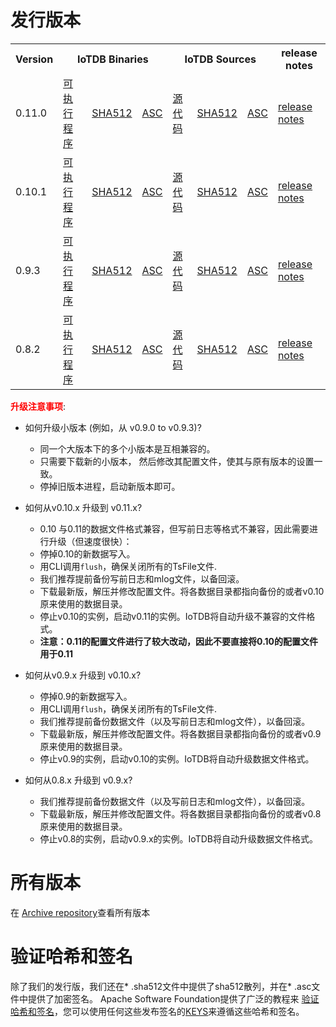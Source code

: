 <!--

    Licensed to the Apache Software Foundation (ASF) under one
    or more contributor license agreements.  See the NOTICE file
    distributed with this work for additional information
    regarding copyright ownership.  The ASF licenses this file
    to you under the Apache License, Version 2.0 (the
    "License"); you may not use this file except in compliance
    with the License.  You may obtain a copy of the License at
    
        http://www.apache.org/licenses/LICENSE-2.0
    
    Unless required by applicable law or agreed to in writing,
    software distributed under the License is distributed on an
    "AS IS" BASIS, WITHOUT WARRANTIES OR CONDITIONS OF ANY
    KIND, either express or implied.  See the License for the
    specific language governing permissions and limitations
    under the License.

-->
# 发行版本

<table>
	<tr>
      <th>Version</th>
	    <th colspan="3">IoTDB Binaries</th>
	    <th colspan="3">IoTDB Sources</th>
	    <th>release notes</th>  
	</tr>
		<tr>
              <td>0.11.0</td>
              <td><a href="https://www.apache.org/dyn/closer.cgi/iotdb/0.11.0/apache-iotdb-0.11.0-bin.zip">可执行程序</a></td>
              <td><a href="https://downloads.apache.org/iotdb/0.11.0/apache-iotdb-0.11.0-bin.zip.sha512">SHA512</a></td>
              <td><a href="https://downloads.apache.org/iotdb/0.11.0/apache-iotdb-0.11.0-bin.zip.asc">ASC</a></td>
              <td><a href="https://www.apache.org/dyn/closer.cgi/iotdb/0.11.0/apache-iotdb-0.11.0-source-release.zip">源代码</a></td>
              <td><a href="https://downloads.apache.org/iotdb/0.11.0/apache-iotdb-0.11.0-source-release.zip.sha512">SHA512</a></td>
              <td><a href="https://downloads.apache.org/iotdb/0.11.0/apache-iotdb-0.11.0-source-release.zip.asc">ASC</a></td>
              <td><a href="https://raw.githubusercontent.com/apache/iotdb/release/0.11.0/RELEASE_NOTES.md">release notes</a></td>
        </tr>
		<tr>
            <td>0.10.1</td>
            <td><a href="https://www.apache.org/dyn/closer.cgi/iotdb/0.10.1-incubating/apache-iotdb-0.10.1-incubating-bin.zip">可执行程序</a></td>
            <td><a href="https://downloads.apache.org/iotdb/0.10.1-incubating/apache-iotdb-0.10.1-incubating-bin.zip.sha512">SHA512</a></td>
            <td><a href="https://downloads.apache.org/iotdb/0.10.1-incubating/apache-iotdb-0.10.1-incubating-bin.zip.asc">ASC</a></td>
            <td><a href="https://www.apache.org/dyn/closer.cgi/iotdb/0.10.1-incubating/apache-iotdb-0.10.1-incubating-source-release.zip">源代码</a></td>
            <td><a href="https://downloads.apache.org/iotdb/0.10.1-incubating/apache-iotdb-0.10.1-incubating-source-release.zip.sha512">SHA512</a></td>
            <td><a href="https://downloads.apache.org/iotdb/0.10.1-incubating/apache-iotdb-0.10.1-incubating-source-release.zip.asc">ASC</a></td>
            <td><a href="https://raw.githubusercontent.com/apache/iotdb/release/0.10.1/RELEASE_NOTES.md">release notes</a></td>
      </tr>
	<tr>
        <td>0.9.3</td>
        <td><a href="https://www.apache.org/dyn/closer.cgi/iotdb/0.9.3-incubating/apache-iotdb-0.9.3-incubating-bin.zip">可执行程序</a></td>
        <td><a href="https://downloads.apache.org/iotdb/0.9.3-incubating/apache-iotdb-0.9.3-incubating-bin.zip.sha512">SHA512</a></td>
        <td><a href="https://downloads.apache.org/iotdb/0.9.3-incubating/apache-iotdb-0.9.3-incubating-bin.zip.asc">ASC</a></td>
        <td><a href="https://www.apache.org/dyn/closer.cgi/iotdb/0.9.3-incubating/apache-iotdb-0.9.3-incubating-source-release.zip">源代码</a></td>
        <td><a href="https://downloads.apache.org/iotdb/0.9.3-incubating/apache-iotdb-0.9.3-incubating-source-release.zip.sha512">SHA512</a></td>
        <td><a href="https://downloads.apache.org/iotdb/0.9.3-incubating/apache-iotdb-0.9.3-incubating-source-release.zip.asc">ASC</a></td>
        <td><a href="https://raw.githubusercontent.com/apache/iotdb/release/0.9.3/RELEASE_NOTES.md">release notes</a></td>
  </tr>
	<tr>
        <td>0.8.2</td>
        <td><a href="https://www.apache.org/dyn/closer.cgi/iotdb/0.8.2-incubating/apache-iotdb-0.8.2-incubating-bin.zip">可执行程序</a></td>
        <td><a href="https://downloads.apache.org/iotdb/0.8.2-incubating/apache-iotdb-0.8.2-incubating-bin.zip.sha512">SHA512</a></td>
        <td><a href="https://downloads.apache.org/iotdb/0.8.2-incubating/apache-iotdb-0.8.2-incubating-bin.zip.asc">ASC</a></td>
	      <td><a href="https://www.apache.org/dyn/closer.cgi/iotdb/0.8.2-incubating/apache-iotdb-0.8.2-incubating-source-release.zip">源代码</a></td>
        <td><a href="https://downloads.apache.org/iotdb/0.8.2-incubating/apache-iotdb-0.8.2-incubating-source-release.zip.sha512">SHA512</a></td>
	      <td><a href="https://downloads.apache.org/iotdb/0.8.2-incubating/apache-iotdb-0.8.2-incubating-source-release.zip.asc">ASC</a></td>
	      <td><a href="https://raw.githubusercontent.com/apache/iotdb/release/0.8.2/RELEASE_NOTES.md">release notes</a></td>
	</tr>

</table>

**<font color=red>升级注意事项</font>**:

- 如何升级小版本 (例如，从 v0.9.0 to v0.9.3)?
  * 同一个大版本下的多个小版本是互相兼容的。
  * 只需要下载新的小版本， 然后修改其配置文件，使其与原有版本的设置一致。
  * 停掉旧版本进程，启动新版本即可。

- 如何从v0.10.x 升级到 v0.11.x? 
  * 0.10 与0.11的数据文件格式兼容，但写前日志等格式不兼容，因此需要进行升级（但速度很快）：
  * 停掉0.10的新数据写入。
  * 用CLI调用`flush`，确保关闭所有的TsFile文件.
  * 我们推荐提前备份写前日志和mlog文件，以备回滚。
  * 下载最新版，解压并修改配置文件。将各数据目录都指向备份的或者v0.10原来使用的数据目录。 
  * 停止v0.10的实例，启动v0.11的实例。IoTDB将自动升级不兼容的文件格式。
  * __注意：0.11的配置文件进行了较大改动，因此不要直接将0.10的配置文件用于0.11__

- 如何从v0.9.x 升级到 v0.10.x? 
  * 停掉0.9的新数据写入。
  * 用CLI调用`flush`，确保关闭所有的TsFile文件.
  * 我们推荐提前备份数据文件（以及写前日志和mlog文件），以备回滚。
  * 下载最新版，解压并修改配置文件。将各数据目录都指向备份的或者v0.9原来使用的数据目录。 
  * 停止v0.9的实例，启动v0.10的实例。IoTDB将自动升级数据文件格式。

- 如何从0.8.x 升级到 v0.9.x?
  * 我们推荐提前备份数据文件（以及写前日志和mlog文件），以备回滚。
  * 下载最新版，解压并修改配置文件。将各数据目录都指向备份的或者v0.8原来使用的数据目录。 
  * 停止v0.8的实例，启动v0.9.x的实例。IoTDB将自动升级数据文件格式。
  


# 所有版本

在 [Archive repository](https://archive.apache.org/dist/iotdb/)查看所有版本



# 验证哈希和签名

除了我们的发行版，我们还在* .sha512文件中提供了sha512散列，并在* .asc文件中提供了加密签名。  Apache Software Foundation提供了广泛的教程来 [验证哈希和签名](http://www.apache.org/info/verification.html)，您可以使用任何这些发布签名的[KEYS](https://downloads.apache.org/iotdb/KEYS)来遵循这些哈希和签名。
